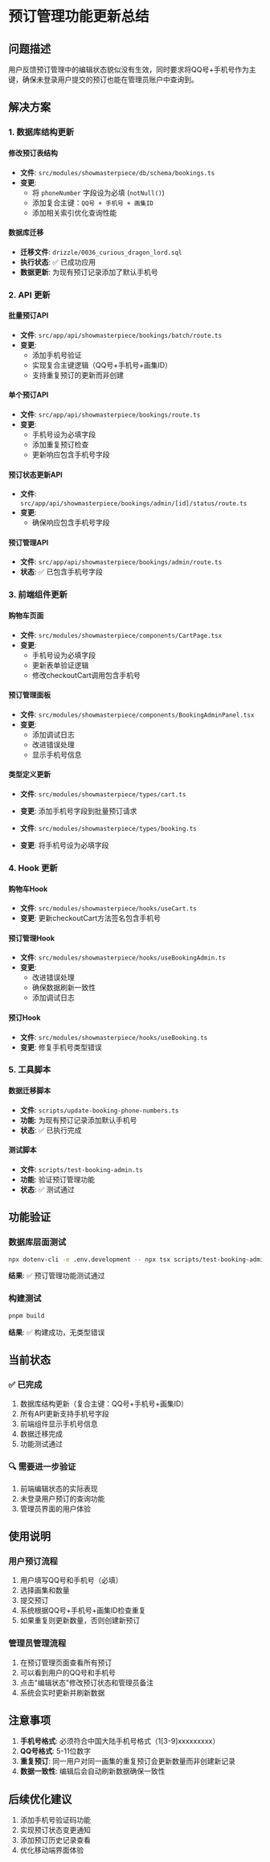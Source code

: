 # 预订管理功能更新总结

## 问题描述
用户反馈预订管理中的编辑状态貌似没有生效，同时要求将QQ号+手机号作为主键，确保未登录用户提交的预订也能在管理员账户中查询到。

## 解决方案

### 1. 数据库结构更新

#### 修改预订表结构
- **文件**: `src/modules/showmasterpiece/db/schema/bookings.ts`
- **变更**:
  - 将 `phoneNumber` 字段设为必填 (`notNull()`)
  - 添加复合主键：`QQ号 + 手机号 + 画集ID`
  - 添加相关索引优化查询性能

#### 数据库迁移
- **迁移文件**: `drizzle/0036_curious_dragon_lord.sql`
- **执行状态**: ✅ 已成功应用
- **数据更新**: 为现有预订记录添加了默认手机号

### 2. API 更新

#### 批量预订API
- **文件**: `src/app/api/showmasterpiece/bookings/batch/route.ts`
- **变更**:
  - 添加手机号验证
  - 实现复合主键逻辑（QQ号+手机号+画集ID）
  - 支持重复预订的更新而非创建

#### 单个预订API
- **文件**: `src/app/api/showmasterpiece/bookings/route.ts`
- **变更**:
  - 手机号设为必填字段
  - 添加重复预订检查
  - 更新响应包含手机号字段

#### 预订状态更新API
- **文件**: `src/app/api/showmasterpiece/bookings/admin/[id]/status/route.ts`
- **变更**:
  - 确保响应包含手机号字段

#### 预订管理API
- **文件**: `src/app/api/showmasterpiece/bookings/admin/route.ts`
- **状态**: ✅ 已包含手机号字段

### 3. 前端组件更新

#### 购物车页面
- **文件**: `src/modules/showmasterpiece/components/CartPage.tsx`
- **变更**:
  - 手机号设为必填字段
  - 更新表单验证逻辑
  - 修改checkoutCart调用包含手机号

#### 预订管理面板
- **文件**: `src/modules/showmasterpiece/components/BookingAdminPanel.tsx`
- **变更**:
  - 添加调试日志
  - 改进错误处理
  - 显示手机号信息

#### 类型定义更新
- **文件**: `src/modules/showmasterpiece/types/cart.ts`
- **变更**: 添加手机号字段到批量预订请求

- **文件**: `src/modules/showmasterpiece/types/booking.ts`
- **变更**: 将手机号设为必填字段

### 4. Hook 更新

#### 购物车Hook
- **文件**: `src/modules/showmasterpiece/hooks/useCart.ts`
- **变更**: 更新checkoutCart方法签名包含手机号

#### 预订管理Hook
- **文件**: `src/modules/showmasterpiece/hooks/useBookingAdmin.ts`
- **变更**:
  - 改进错误处理
  - 确保数据刷新一致性
  - 添加调试日志

#### 预订Hook
- **文件**: `src/modules/showmasterpiece/hooks/useBooking.ts`
- **变更**: 修复手机号类型错误

### 5. 工具脚本

#### 数据迁移脚本
- **文件**: `scripts/update-booking-phone-numbers.ts`
- **功能**: 为现有预订记录添加默认手机号
- **状态**: ✅ 已执行完成

#### 测试脚本
- **文件**: `scripts/test-booking-admin.ts`
- **功能**: 验证预订管理功能
- **状态**: ✅ 测试通过

## 功能验证

### 数据库层面测试
```bash
npx dotenv-cli -e .env.development -- npx tsx scripts/test-booking-admin.ts
```
**结果**: ✅ 预订管理功能测试通过

### 构建测试
```bash
pnpm build
```
**结果**: ✅ 构建成功，无类型错误

## 当前状态

### ✅ 已完成
1. 数据库结构更新（复合主键：QQ号+手机号+画集ID）
2. 所有API更新支持手机号字段
3. 前端组件显示手机号信息
4. 数据迁移完成
5. 功能测试通过

### 🔍 需要进一步验证
1. 前端编辑状态的实际表现
2. 未登录用户预订的查询功能
3. 管理员界面的用户体验

## 使用说明

### 用户预订流程
1. 用户填写QQ号和手机号（必填）
2. 选择画集和数量
3. 提交预订
4. 系统根据QQ号+手机号+画集ID检查重复
5. 如果重复则更新数量，否则创建新预订

### 管理员管理流程
1. 在预订管理页面查看所有预订
2. 可以看到用户的QQ号和手机号
3. 点击"编辑状态"修改预订状态和管理员备注
4. 系统会实时更新并刷新数据

## 注意事项

1. **手机号格式**: 必须符合中国大陆手机号格式（1[3-9]xxxxxxxxx）
2. **QQ号格式**: 5-11位数字
3. **重复预订**: 同一用户对同一画集的重复预订会更新数量而非创建新记录
4. **数据一致性**: 编辑后会自动刷新数据确保一致性

## 后续优化建议

1. 添加手机号验证码功能
2. 实现预订状态变更通知
3. 添加预订历史记录查看
4. 优化移动端界面体验 